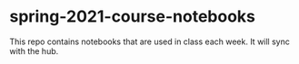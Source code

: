 # spring-2021-course-notebooks
This repo contains notebooks that are used in class each week. It will sync with the hub.

